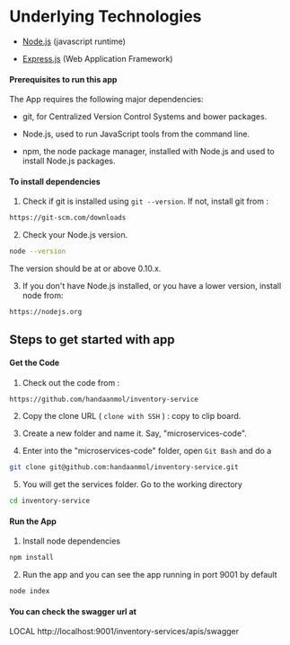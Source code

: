 # Underlying Technologies
 - [Node.js](https://nodejs.org/en/docs/) (javascript runtime)

 - [Express.js](http://expressjs.com/) (Web Application Framework)

#### Prerequisites to run this app

The App requires the following major dependencies:

 - git, for Centralized Version Control Systems and bower packages.

 - Node.js, used to run JavaScript tools from the command line.

 - npm, the node package manager, installed with Node.js and used to install Node.js packages.

#### To install dependencies

1) Check if git is installed using `git --version`.  If not, install git from :
```sh
https://git-scm.com/downloads
```

2)  Check your Node.js version.

```sh
node --version
```

The version should be at or above 0.10.x.

3)  If you don't have Node.js installed, or you have a lower version, install node from:

```sh
https://nodejs.org
```

## Steps to get started with app

#### Get the Code
1) Check out the code from :

```sh
https://github.com/handaanmol/inventory-service
```

2) Copy the clone URL ( `clone with SSH` ) : copy to clip board.

3) Create a new folder and name it. Say, "microservices-code".

4) Enter into the "microservices-code" folder, open `Git Bash` and do a

```sh
git clone git@github.com:handaanmol/inventory-service.git
```

5) You will get the services folder. Go to the working directory

```sh
cd inventory-service
```
#### Run the App
1) Install node dependencies
```sh
npm install
```
2) Run the app and you can see the app running in port 9001 by default
```sh
node index
```
#### You can check the swagger url at

LOCAL
http://localhost:9001/inventory-services/apis/swagger

